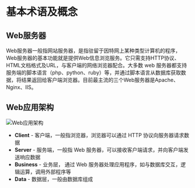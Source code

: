 # 基本术语及概念  

## Web服务器  

Web服务器一般指网站服务器，是指驻留于因特网上某种类型计算机的程序，Web服务器的基本功能就是提供Web信息浏览服务。它只需支持HTTP协议、HTML文档格式及URL，与客户端的网络浏览器配合。大多数 web 服务器都支持服务端的脚本语言（php、python、ruby）等，并通过脚本语言从数据库获取数据，将结果返回给客户端浏览器。目前最主流的三个Web服务器是Apache、Nginx、IIS。

## Web应用架构

![Web应用架构](./statics/web_architecture.jpg)  

- **Client** - 客户端，一般指浏览器，浏览器可以通过 HTTP 协议向服务器请求数据  
- **Server** - 服务端，一般指 Web 服务器，可以接收客户端请求，并向客户端发送响应数据  
- **Business** - 业务层， 通过 Web 服务器处理应用程序，如与数据库交互，逻辑运算，调用外部程序等  
- **Data** - 数据层，一般由数据库组成